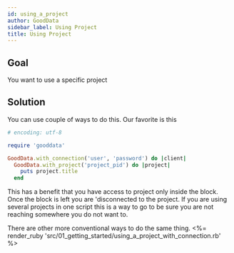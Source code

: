 ```yaml
---
id: using_a_project
author: GoodData
sidebar_label: Using Project
title: Using Project
---
```


Goal
-------

You want to use a specific project

Solution
--------

You can use couple of ways to do this. Our favorite is this


```ruby
# encoding: utf-8

require 'gooddata'

GoodData.with_connection('user', 'password') do |client|
  GoodData.with_project('project_pid') do |project|
    puts project.title
  end
```

This has a benefit that you have access to project only inside the
block. Once the block is left you are 'disconnected to the project. If
you are using several projects in one script this is a way to go to be
sure you are not reaching somewhere you do not want to.

There are other more conventional ways to do the same thing. &lt;%=
render\_ruby
'src/01\_getting\_started/using\_a\_project\_with\_connection.rb' %&gt;
